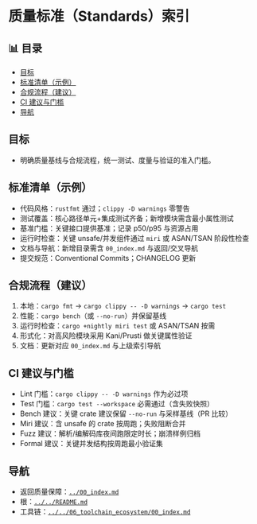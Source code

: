 ﻿# 质量标准（Standards）索引


## 📊 目录

- [目标](#目标)
- [标准清单（示例）](#标准清单示例)
- [合规流程（建议）](#合规流程建议)
- [CI 建议与门槛](#ci-建议与门槛)
- [导航](#导航)


## 目标

- 明确质量基线与合规流程，统一测试、度量与验证的准入门槛。

## 标准清单（示例）

- 代码风格：`rustfmt` 通过；`clippy -D warnings` 零警告
- 测试覆盖：核心路径单元+集成测试齐备；新增模块需含最小属性测试
- 基准门槛：关键接口提供基准；记录 p50/p95 与资源占用
- 运行时检查：关键 unsafe/并发组件通过 `miri` 或 ASAN/TSAN 阶段性检查
- 文档与导航：新增目录需含 `00_index.md` 与返回/交叉导航
- 提交规范：Conventional Commits；CHANGELOG 更新

## 合规流程（建议）

1) 本地：`cargo fmt` → `cargo clippy -- -D warnings` → `cargo test`
2) 性能：`cargo bench`（或 `--no-run`）并保留基线
3) 运行时检查：`cargo +nightly miri test` 或 ASAN/TSAN 按需
4) 形式化：对高风险模块采用 Kani/Prusti 做关键属性验证
5) 文档：更新对应 `00_index.md` 与上级索引导航

## CI 建议与门槛

- Lint 门槛：`cargo clippy -- -D warnings` 作为必过项
- Test 门槛：`cargo test --workspace` 必需通过（含失败快照）
- Bench 建议：关键 crate 建议保留 `--no-run` 与采样基线（PR 比较）
- Miri 建议：含 unsafe 的 crate 按周跑；失败阻断合并
- Fuzz 建议：解析/编解码库夜间跑限定时长；崩溃样例归档
- Formal 建议：关键并发结构按周跑最小验证集

## 导航

- 返回质量保障：[`../00_index.md`](../00_index.md)
- 根：[`../../README.md`](../../README.md)
- 工具链：[`../../06_toolchain_ecosystem/00_index.md`](../../06_toolchain_ecosystem/00_index.md)
